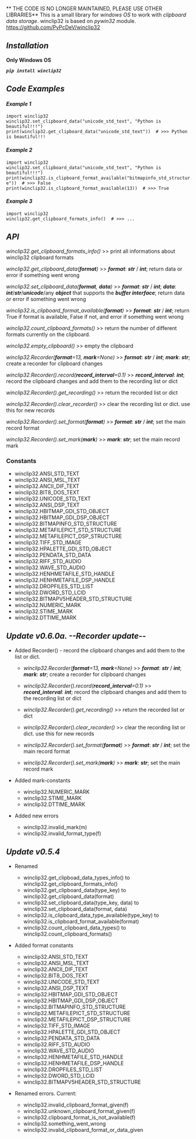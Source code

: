 ** THE CODE IS NO LONGER MAINTAINED, PLEASE USE OTHER LIBRARIES**
This is a small library for _windows OS_ to work with _clipboard data storage_. winclip32 is based on _pywin32_ module.
https://github.com/PyPcDeV/winclip32

## _**Installation**_
**Only Windows OS**  

**_`pip install winclip32`_**


## _**Code Examples**_

#### _**Example 1**_
`import winclip32`  
`winclip32.set_clipboard_data("unicode_std_text", "Python is beautiful!!!")`  
`print(winclip32.get_clipboard_data("unicode_std_text"))  # >>> Python is beautiful!!!`
#### _**Example 2**_
`import winclip32`  
`winclip32.set_clipboard_data("unicode_std_text", "Python is beautiful!!!")`  
`print(winclip32.is_clipboard_format_available("bitmapinfo_std_structure"))  # >>> False`  
`print(winclip32.is_clipboard_format_available(13))  # >>> True`
#### _**Example 3**_
`import winclip32`   
`winclip32.get_clipboard_formats_info()  # >>> ...`

## _**API**_


_winclip32.get_clipboard_formats_info()_ >> print all informations about winclip32 clipboard formats

_winclip32.get_clipboard_data(**_format_**)_ >> **_format_**: **_str_** / **_int_**; return data or error if something went wrong

_winclip32.set_clipboard_data(**_format_**, **_data_**)_ >> **_format_**: _**str**_ / _**int**_; _**data**_: **_int_**/_**str**_/_**unicode**_/any _**object**_ that supports the **_buffer interface_**; return data or error if something went wrong

_winclip32.is_clipboard_format_available(**_format_**)_ >> **_format_**: _**str**_ / _**int**_; return True if format is available, False if not, and error if something went wrong

_winclip32.count_clipboard_formats()_ >> return the number of different formats currently on the clipboard.

_winclip32.empty_clipboard()_ >> empty the clipboard

_winclip32.Recorder(**_format_**=13, **_mark_**=None)_ >> **_format_**: _**str**_ / _**int**_; _**mark**_: _**str**_; create a recorder for clipboard changes

_winclip32.Recorder().record(**_record_interval_**=0.1)_ >> **_record_interval_**: _**int**_; record the clipboard changes and add them to the recording list or dict

_winclip32.Recorder().get_recording()_ >> return the recorded list or dict

_winclip32.Recorder().clear_recorder()_ >> clear the recording list or dict. use this for new records

_winclip32.Recorder().set_format(**_format_**)_ >> **_format_**: **_str_** / **_int_**; set the main record format

_winclip32.Recorder().set_mark(**_mark_**)_ >> **_mark_**: **_str_**; set the main record mark  



### __**Constants**__
* winclip32.ANSI_STD_TEXT
* winclip32.ANSI_MSL_TEXT
* winclip32.ANCII_DIF_TEXT
* winclip32.BIT8_DOS_TEXT
* winclip32.UNICODE_STD_TEXT
* winclip32.ANSI_DSP_TEXT
* winclip32.HBITMAP_GDI_STD_OBJECT
* winclip32.HBITMAP_GDI_DSP_OBJECT
* winclip32.BITMAPINFO_STD_STRUCTURE
* winclip32.METAFILEPICT_STD_STRUCTURE
* winclip32.METAFILEPICT_DSP_STRUCTURE
* winclip32.TIFF_STD_IMAGE
* winclip32.HPALETTE_GDI_STD_OBJECT
* winclip32.PENDATA_STD_DATA 
* winclip32.RIFF_STD_AUDIO
* winclip32.WAVE_STD_AUDIO
* winclip32.HENHMETAFILE_STD_HANDLE
* winclip32.HENHMETAFILE_DSP_HANDLE 
* winclip32.DROPFILES_STD_LIST
* winclip32.DWORD_STD_LCID
* winclip32.BITMAPV5HEADER_STD_STRUCTURE
* winclip32.NUMERIC_MARK
* winclip32.STIME_MARK
* winclip32.DTTIME_MARK

## _**Update v0.6.0a. --Recorder update--**_
* Added Recorder() - record the clipboard changes and add them to the list or dict.
    * _winclip32.Recorder(**_format_**=13, **_mark_**=None)_ >> **_format_**: _**str**_ / _**int**_; _**mark**_: _**str**_; create a recorder for clipboard changes 
     
    * _winclip32.Recorder().record(**_record_interval_**=0.1)_ >> **_record_interval_**: _**int**_; record the clipboard changes and add them to the recording list or dict  
    
    * _winclip32.Recorder().get_recording()_ >> return the recorded list or dict
    
    * _winclip32.Recorder().clear_recorder()_ >> clear the recording list or dict. use this for new records
    
    * _winclip32.Recorder().set_format(**_format_**)_ >> **_format_**: **_str_** / **_int_**; set the main record format
    
    * _winclip32.Recorder().set_mark(**_mark_**)_ >> **_mark_**: **_str_**; set the main record mark
      
* Added mark-constants
    * winclip32.NUMERIC_MARK
    * winclip32.STIME_MARK
    * winclip32.DTTIME_MARK
    
* Added new errors
    * winclip32.invalid_mark(m)
    * winclip32.invalid_format_type(f)
    
    
## _**Update v0.5.4**_
- Renamed   
    * winclip32.get_clipboad_data_types_info() to winclip32.get_clipboard_formats_info()
    * winclip32.get_clipboard_data(type_key) to winclip32.get_clipboard_data(format) 
    * winclip32.set_clipboard_data(type_key, data) to winclip32.set_clipboard_data(format, data)
    * winclip32.is_clipboard_data_type_available(type_key) to winclip32.is_clipboard_format_available(format)
    * winclip32.count_clipboard_data_types() to winclip32.count_clipboard_formats()
    
    
- Added format constants
    * winclip32.ANSI_STD_TEXT
    * winclip32.ANSI_MSL_TEXT
    * winclip32.ANCII_DIF_TEXT
    * winclip32.BIT8_DOS_TEXT
    * winclip32.UNICODE_STD_TEXT
    * winclip32.ANSI_DSP_TEXT
    * winclip32.HBITMAP_GDI_STD_OBJECT
    * winclip32.HBITMAP_GDI_DSP_OBJECT
    * winclip32.BITMAPINFO_STD_STRUCTURE
    * winclip32.METAFILEPICT_STD_STRUCTURE
    * winclip32.METAFILEPICT_DSP_STRUCTURE
    * winclip32.TIFF_STD_IMAGE
    * winclip32.HPALETTE_GDI_STD_OBJECT
    * winclip32.PENDATA_STD_DATA 
    * winclip32.RIFF_STD_AUDIO
    * winclip32.WAVE_STD_AUDIO
    * winclip32.HENHMETAFILE_STD_HANDLE
    * winclip32.HENHMETAFILE_DSP_HANDLE 
    * winclip32.DROPFILES_STD_LIST
    * winclip32.DWORD_STD_LCID
    * winclip32.BITMAPV5HEADER_STD_STRUCTURE


- Renamed errors. Current:
    * winclip32.invalid_clipboard_format_given(f)
    * winclip32.unknown_clipboard_format_given(f)
    * winclip32.clipboard_format_is_not_available(f)
    * winclip32.something_went_wrong
    * winclip32.invalid_clipboard_format_or_data_given

    





